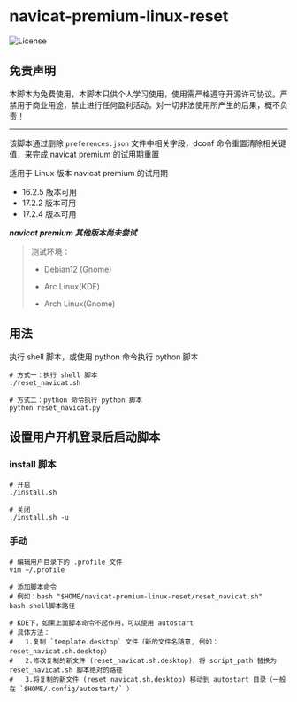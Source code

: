 # navicat-premium-linux-reset

![License](https://img.shields.io/github/license/oomeow/navicat-premium-linux-reset)

## 免责声明

本脚本为免费使用，本脚本只供个人学习使用，使用需严格遵守开源许可协议。严禁用于商业用途，禁止进行任何盈利活动。对一切非法使用所产生的后果，概不负责！

---

该脚本通过删除 `preferences.json` 文件中相关字段，dconf 命令重置清除相关键值，来完成 navicat premium 的试用期重置

适用于 Linux 版本 navicat premium 的试用期

- 16.2.5 版本可用
- 17.2.2 版本可用
- 17.2.4 版本可用

**_navicat premium 其他版本尚未尝试_**

> 测试环境：
> 
> - Debian12 (Gnome)
> 
> - Arc Linux(KDE)
> 
> - Arch Linux(Gnome)
## 用法

执行 shell 脚本，或使用 python 命令执行 python 脚本

```shell
# 方式一：执行 shell 脚本
./reset_navicat.sh

# 方式二：python 命令执行 python 脚本
python reset_navicat.py
```

## 设置用户开机登录后启动脚本

### install 脚本

```shell
# 开启
./install.sh

# 关闭
./install.sh -u
```

### 手动

```shell
# 编辑用户目录下的 .profile 文件
vim ~/.profile

# 添加脚本命令
# 例如：bash "$HOME/navicat-premium-linux-reset/reset_navicat.sh"
bash shell脚本路径

# KDE下，如果上面脚本命令不起作用，可以使用 autostart
# 具体方法：
#   1.复制 `template.desktop` 文件（新的文件名随意, 例如： reset_navicat.sh.desktop）
#   2.修改复制的新文件 (reset_navicat.sh.desktop)，将 script_path 替换为 reset_navicat.sh 脚本绝对的路径
#   3.将复制的新文件 (reset_navicat.sh.desktop) 移动到 autostart 目录（一般在 `$HOME/.config/autostart/` ）
```
